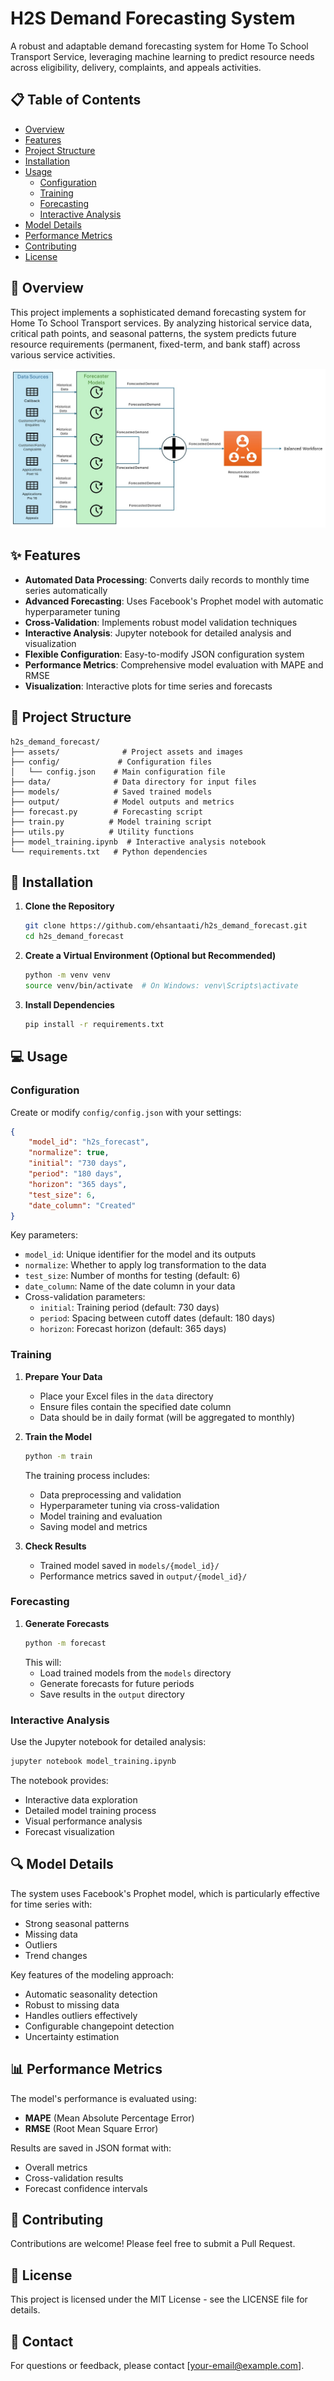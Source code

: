 # H2S Demand Forecasting System

A robust and adaptable demand forecasting system for Home To School Transport Service, leveraging machine learning to predict resource needs across eligibility, delivery, complaints, and appeals activities.

## 📋 Table of Contents
- [Overview](#overview)
- [Features](#features)
- [Project Structure](#project-structure)
- [Installation](#installation)
- [Usage](#usage)
  - [Configuration](#configuration)
  - [Training](#training)
  - [Forecasting](#forecasting)
  - [Interactive Analysis](#interactive-analysis)
- [Model Details](#model-details)
- [Performance Metrics](#performance-metrics)
- [Contributing](#contributing)
- [License](#license)

## 🎯 Overview

This project implements a sophisticated demand forecasting system for Home To School Transport services. By analyzing historical service data, critical path points, and seasonal patterns, the system predicts future resource requirements (permanent, fixed-term, and bank staff) across various service activities.

![Model Overview](assets/Model_Overview.jpg)

## ✨ Features

- **Automated Data Processing**: Converts daily records to monthly time series automatically
- **Advanced Forecasting**: Uses Facebook's Prophet model with automatic hyperparameter tuning
- **Cross-Validation**: Implements robust model validation techniques
- **Interactive Analysis**: Jupyter notebook for detailed analysis and visualization
- **Flexible Configuration**: Easy-to-modify JSON configuration system
- **Performance Metrics**: Comprehensive model evaluation with MAPE and RMSE
- **Visualization**: Interactive plots for time series and forecasts

## 📁 Project Structure

```
h2s_demand_forecast/
├── assets/              # Project assets and images
├── config/             # Configuration files
│   └── config.json    # Main configuration file
├── data/              # Data directory for input files
├── models/            # Saved trained models
├── output/            # Model outputs and metrics
├── forecast.py        # Forecasting script
├── train.py          # Model training script
├── utils.py          # Utility functions
├── model_training.ipynb  # Interactive analysis notebook
└── requirements.txt   # Python dependencies
```

## 🚀 Installation

1. **Clone the Repository**
   ```bash
   git clone https://github.com/ehsantaati/h2s_demand_forecast.git
   cd h2s_demand_forecast
   ```

2. **Create a Virtual Environment (Optional but Recommended)**
   ```bash
   python -m venv venv
   source venv/bin/activate  # On Windows: venv\Scripts\activate
   ```

3. **Install Dependencies**
   ```bash
   pip install -r requirements.txt
   ```

## 💻 Usage

### Configuration

Create or modify `config/config.json` with your settings:

```json
{
    "model_id": "h2s_forecast",
    "normalize": true,
    "initial": "730 days",
    "period": "180 days",
    "horizon": "365 days",
    "test_size": 6,
    "date_column": "Created"
}
```

Key parameters:
- `model_id`: Unique identifier for the model and its outputs
- `normalize`: Whether to apply log transformation to the data
- `test_size`: Number of months for testing (default: 6)
- `date_column`: Name of the date column in your data
- Cross-validation parameters:
  - `initial`: Training period (default: 730 days)
  - `period`: Spacing between cutoff dates (default: 180 days)
  - `horizon`: Forecast horizon (default: 365 days)

### Training

1. **Prepare Your Data**
   - Place your Excel files in the `data` directory
   - Ensure files contain the specified date column
   - Data should be in daily format (will be aggregated to monthly)

2. **Train the Model**
   ```bash
   python -m train
   ```
   The training process includes:
   - Data preprocessing and validation
   - Hyperparameter tuning via cross-validation
   - Model training and evaluation
   - Saving model and metrics

3. **Check Results**
   - Trained model saved in `models/{model_id}/`
   - Performance metrics saved in `output/{model_id}/`

### Forecasting

1. **Generate Forecasts**
   ```bash
   python -m forecast
   ```
   This will:
   - Load trained models from the `models` directory
   - Generate forecasts for future periods
   - Save results in the `output` directory

### Interactive Analysis

Use the Jupyter notebook for detailed analysis:
```bash
jupyter notebook model_training.ipynb
```

The notebook provides:
- Interactive data exploration
- Detailed model training process
- Visual performance analysis
- Forecast visualization

## 🔍 Model Details

The system uses Facebook's Prophet model, which is particularly effective for time series with:
- Strong seasonal patterns
- Missing data
- Outliers
- Trend changes

Key features of the modeling approach:
- Automatic seasonality detection
- Robust to missing data
- Handles outliers effectively
- Configurable changepoint detection
- Uncertainty estimation

## 📊 Performance Metrics

The model's performance is evaluated using:
- **MAPE** (Mean Absolute Percentage Error)
- **RMSE** (Root Mean Square Error)

Results are saved in JSON format with:
- Overall metrics
- Cross-validation results
- Forecast confidence intervals

## 🤝 Contributing

Contributions are welcome! Please feel free to submit a Pull Request.

## 📄 License

This project is licensed under the MIT License - see the LICENSE file for details.

## 📧 Contact

For questions or feedback, please contact [your-email@example.com].
